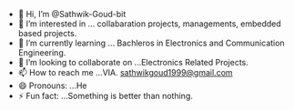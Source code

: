 - 👋 Hi, I’m @Sathwik-Goud-bit
- 👀 I’m interested in ... collabaration projects, managements, embedded based projects.
- 🌱 I’m currently learning ... Bachleros in Electronics and Communication Engineering.
- 💞️ I’m looking to collaborate on ...Electronics Related Projects.
- 📫 How to reach me ...VIA. sathwikgoud1999@gmail.com
- 😄 Pronouns: ...He
- ⚡ Fun fact: ...Something is better than nothing.

<!---
Sathwik-Goud-bit/Sathwik-Goud-bit is a ✨ special ✨ repository because its `README.md` (this file) appears on your GitHub profile.
You can click the Preview link to take a look at your changes.
--->
